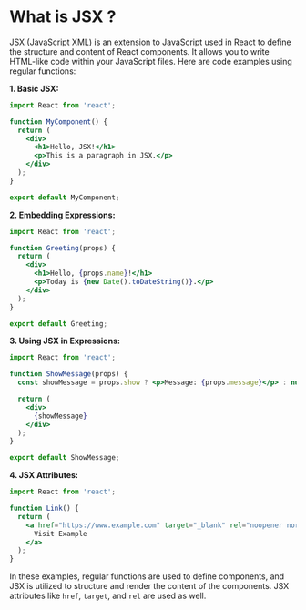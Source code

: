 # What is JSX ?

JSX (JavaScript XML) is an extension to JavaScript used in React to define the structure and content of React components. It allows you to write HTML-like code within your JavaScript files. Here are code examples using regular functions:

**1. Basic JSX:**
```jsx
import React from 'react';

function MyComponent() {
  return (
    <div>
      <h1>Hello, JSX!</h1>
      <p>This is a paragraph in JSX.</p>
    </div>
  );
}

export default MyComponent;
```

**2. Embedding Expressions:**
```jsx
import React from 'react';

function Greeting(props) {
  return (
    <div>
      <h1>Hello, {props.name}!</h1>
      <p>Today is {new Date().toDateString()}.</p>
    </div>
  );
}

export default Greeting;
```

**3. Using JSX in Expressions:**
```jsx
import React from 'react';

function ShowMessage(props) {
  const showMessage = props.show ? <p>Message: {props.message}</p> : null;

  return (
    <div>
      {showMessage}
    </div>
  );
}

export default ShowMessage;
```

**4. JSX Attributes:**
```jsx
import React from 'react';

function Link() {
  return (
    <a href="https://www.example.com" target="_blank" rel="noopener noreferrer">
      Visit Example
    </a>
  );
}
```

In these examples, regular functions are used to define components, and JSX is utilized to structure and render the content of the components. JSX attributes like `href`, `target`, and `rel` are used as well.
